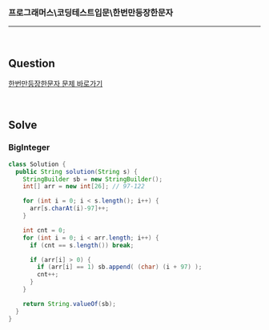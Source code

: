 ### 프로그래머스\코딩테스트입문\한번만등장한문자

---

<br/>

## Question

[한번만등장한문자 문제 바로가기](https://school.programmers.co.kr/learn/courses/30/lessons/120896)

<br/>

## Solve

### BigInteger

```java
class Solution {
  public String solution(String s) {
    StringBuilder sb = new StringBuilder();
    int[] arr = new int[26]; // 97-122

    for (int i = 0; i < s.length(); i++) {
      arr[s.charAt(i)-97]++;
    }

    int cnt = 0;
    for (int i = 0; i < arr.length; i++) {
      if (cnt == s.length()) break;

      if (arr[i] > 0) {
        if (arr[i] == 1) sb.append( (char) (i + 97) );
        cnt++;
      }
    }

    return String.valueOf(sb);
  }
}
```
